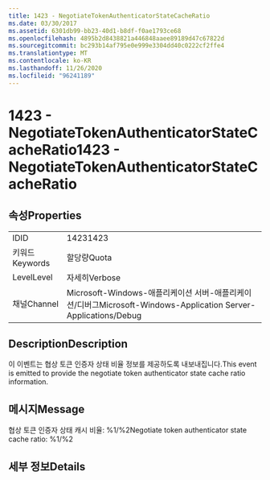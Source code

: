 ```yaml
---
title: 1423 - NegotiateTokenAuthenticatorStateCacheRatio
ms.date: 03/30/2017
ms.assetid: 6301db99-bb23-40d1-b8df-f0ae1793ce68
ms.openlocfilehash: 4895b2d8438821a446848aaee89189d47c67822d
ms.sourcegitcommit: bc293b14af795e0e999e3304dd40c0222cf2ffe4
ms.translationtype: MT
ms.contentlocale: ko-KR
ms.lasthandoff: 11/26/2020
ms.locfileid: "96241189"
---
```

# <a name="1423---negotiatetokenauthenticatorstatecacheratio"></a><span data-ttu-id="6d453-102">1423 - NegotiateTokenAuthenticatorStateCacheRatio</span><span class="sxs-lookup"><span data-stu-id="6d453-102">1423 - NegotiateTokenAuthenticatorStateCacheRatio</span></span>

## <a name="properties"></a><span data-ttu-id="6d453-103">속성</span><span class="sxs-lookup"><span data-stu-id="6d453-103">Properties</span></span>  
  
|||  
|-|-|  
|<span data-ttu-id="6d453-104">ID</span><span class="sxs-lookup"><span data-stu-id="6d453-104">ID</span></span>|<span data-ttu-id="6d453-105">1423</span><span class="sxs-lookup"><span data-stu-id="6d453-105">1423</span></span>|  
|<span data-ttu-id="6d453-106">키워드</span><span class="sxs-lookup"><span data-stu-id="6d453-106">Keywords</span></span>|<span data-ttu-id="6d453-107">할당량</span><span class="sxs-lookup"><span data-stu-id="6d453-107">Quota</span></span>|  
|<span data-ttu-id="6d453-108">Level</span><span class="sxs-lookup"><span data-stu-id="6d453-108">Level</span></span>|<span data-ttu-id="6d453-109">자세히</span><span class="sxs-lookup"><span data-stu-id="6d453-109">Verbose</span></span>|  
|<span data-ttu-id="6d453-110">채널</span><span class="sxs-lookup"><span data-stu-id="6d453-110">Channel</span></span>|<span data-ttu-id="6d453-111">Microsoft-Windows-애플리케이션 서버-애플리케이션/디버그</span><span class="sxs-lookup"><span data-stu-id="6d453-111">Microsoft-Windows-Application Server-Applications/Debug</span></span>|  
  
## <a name="description"></a><span data-ttu-id="6d453-112">Description</span><span class="sxs-lookup"><span data-stu-id="6d453-112">Description</span></span>  

 <span data-ttu-id="6d453-113">이 이벤트는 협상 토큰 인증자 상태 비율 정보를 제공하도록 내보내집니다.</span><span class="sxs-lookup"><span data-stu-id="6d453-113">This event is emitted to provide the negotiate token authenticator state cache ratio information.</span></span>  
  
## <a name="message"></a><span data-ttu-id="6d453-114">메시지</span><span class="sxs-lookup"><span data-stu-id="6d453-114">Message</span></span>  

 <span data-ttu-id="6d453-115">협상 토큰 인증자 상태 캐시 비율: %1/%2</span><span class="sxs-lookup"><span data-stu-id="6d453-115">Negotiate token authenticator state cache ratio: %1/%2</span></span>  
  
## <a name="details"></a><span data-ttu-id="6d453-116">세부 정보</span><span class="sxs-lookup"><span data-stu-id="6d453-116">Details</span></span>
